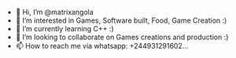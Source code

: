 - 👋 Hi, I’m @matrixangola
- 👀 I’m interested in Games, Software built, Food, Game Creation :)
- 🌱 I’m currently learning C++ :) 
- 💞️ I’m looking to collaborate on Games creations and production :) 
- 📫 How to reach me via whatsapp: +244931291602...

<!---
matrixangola/matrixangola is a ✨ special ✨ repository because its `README.md` (this file) appears on your GitHub profile.
You can click the Preview link to take a look at your changes.
--->
